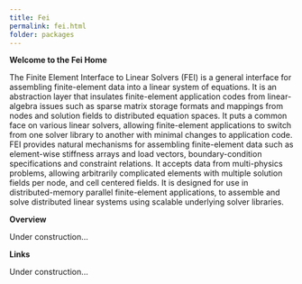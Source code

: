 ```yaml
---
title: Fei
permalink: fei.html
folder: packages
---
```


**Welcome to the Fei Home**

The Finite Element Interface to Linear Solvers (FEI) is a general interface for assembling finite-element data into a linear system of equations. It is an abstraction layer that insulates finite-element application codes from linear-algebra issues such as sparse matrix storage formats and mappings from nodes and solution fields to distributed equation spaces. It puts a common face on various linear solvers, allowing finite-element applications to switch from one solver library to another with minimal changes to application code. FEI provides natural mechanisms for assembling finite-element data such as element-wise stiffness arrays and load vectors, boundary-condition specifications and constraint relations. It accepts data from multi-physics problems, allowing arbitrarily complicated elements with multiple solution fields per node, and cell centered fields. It is designed for use in distributed-memory parallel finite-element applications, to assemble and solve distributed linear systems using scalable underlying solver libraries.

**Overview**

Under construction…

**Links**

Under construction…
